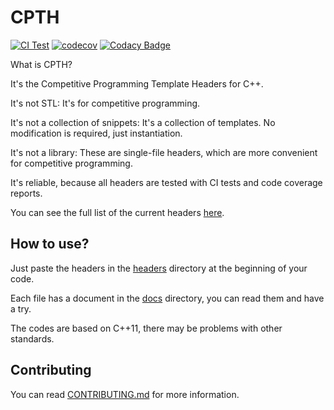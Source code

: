 # CPTH

[![CI Test](https://github.com/ouuan/CPTH/workflows/CI%20Test/badge.svg)](https://github.com/ouuan/CPTH/actions)
[![codecov](https://codecov.io/gh/ouuan/CPTH/branch/master/graph/badge.svg)](https://codecov.io/gh/ouuan/CPTH)
[![Codacy Badge](https://api.codacy.com/project/badge/Grade/fa25dcaabe794716896f14a393b5e907)](https://app.codacy.com/manual/ouuan/CPTH)

What is CPTH?

It's the Competitive Programming Template Headers for C++.

It's not STL: It's for competitive programming.

It's not a collection of snippets: It's a collection of templates. No modification is required, just instantiation.

It's not a library: These are single-file headers, which are more convenient for competitive programming.

It's reliable, because all headers are tested with CI tests and code coverage reports.

You can see the full list of the current headers [here](HEADER_LIST.md).

## How to use?

Just paste the headers in the [headers](headers) directory at the beginning of your code.

Each file has a document in the [docs](docs) directory, you can read them and have a try.

The codes are based on C++11, there may be problems with other standards.

## Contributing

You can read [CONTRIBUTING.md](CONTRIBUTING.md) for more information.
